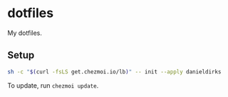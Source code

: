 # dotfiles

My dotfiles.

## Setup

```bash
sh -c "$(curl -fsLS get.chezmoi.io/lb)" -- init --apply danieldirks
```

To update, run `chezmoi update`.
